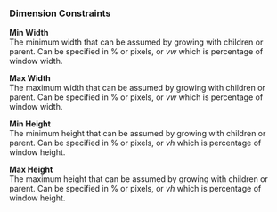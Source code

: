 ### Dimension Constraints

**Min Width**  
The minimum width that can be assumed by growing with children or parent. Can be specified in % or pixels, or _vw_ which is percentage of window width.

**Max Width**  
The maximum width that can be assumed by growing with children or parent. Can be specified in % or pixels, or _vw_ which is percentage of window width.

**Min Height**  
The minimum height that can be assumed by growing with children or parent. Can be specified in % or pixels, or _vh_ which is percentage of window height.

**Max Height**  
The maximum height that can be assumed by growing with children or parent. Can be specified in % or pixels, or _vh_ which is percentage of window height.